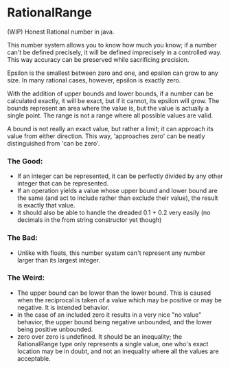 # RationalRange
(WIP) Honest Rational number in java.

This number system allows you to know how much you know; if a number can't be defined precisely, it will be defined imprecisely in a controlled way. This way accuracy can be preserved while sacrificing precision.

Epsilon is the smallest between zero and one, and epsilon can grow to any size. In many rational cases, however, epsilon is exactly zero. 

With the addition of upper bounds and lower bounds, if a number can be calculated exactly, it will be exact, but if it cannot, its epsilon will grow. The bounds represent an area where the value is, but the value is actually a single point. The range is not a range where all possible values are valid.

A bound is not really an exact value, but rather a limit; it can approach its value from either direction. This way, 'approaches zero' can be neatly distinguished from 'can be zero'.


### The Good:
- If an integer can be represented, it can be perfectly divided by any other integer that can be represented. 
- If an operation yields a value whose upper bound and lower bound are the same (and act to include rather than exclude their value), the result is exactly that value.
- It should also be able to handle the dreaded 0.1 + 0.2 very easily 
(no decimals in the from string constructor yet though)

### The Bad:
- Unlike with floats, this number system can't represent any number larger than its largest integer.

### The Weird:
- The upper bound can be lower than the lower bound. This is caused when the reciprocal is taken of a value which may be positive or may be negative. It is intended behavior.
- in the case of an included zero it results in a very nice "no value" behavior, the upper bound being negative unbounded, and the lower being positive unbounded.
- zero over zero is undefined. It should be an inequality; the RationalRange type only represents a single value, one who's exact location may be in doubt, and not an inequality where all the values are acceptable.


